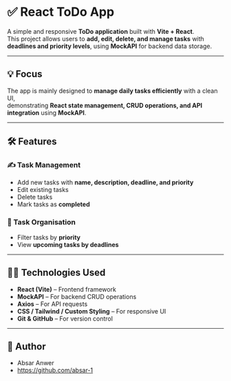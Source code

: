 # ✅ React ToDo App

A simple and responsive **ToDo application** built with **Vite + React**.  
This project allows users to **add, edit, delete, and manage tasks** with **deadlines and priority levels**, using **MockAPI** for backend data storage.

---

## 💡 Focus
The app is mainly designed to **manage daily tasks efficiently** with a clean UI,  
demonstrating **React state management, CRUD operations, and API integration** using **MockAPI**.

---

## 🛠️ Features

### ✍️ Task Management
- Add new tasks with **name, description, deadline, and priority**
- Edit existing tasks
- Delete tasks
- Mark tasks as **completed**

### 🔎 Task Organisation
- Filter tasks by **priority**
- View **upcoming tasks by deadlines**

---

## 🧑‍💻 Technologies Used
- **React (Vite)** – Frontend framework  
- **MockAPI** – For backend CRUD operations  
- **Axios** – For API requests  
- **CSS / Tailwind / Custom Styling** – For responsive UI  
- **Git & GitHub** – For version control

---

## 📌 Author
- Absar Anwer  
- https://github.com/absar-1
